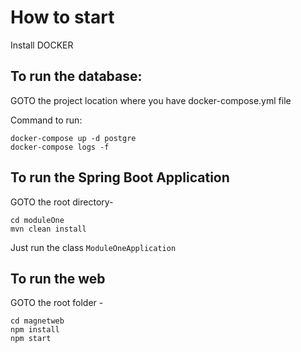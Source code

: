 # How to start

Install DOCKER

## To run the database:

GOTO the project location where you have docker-compose.yml file

Command to run:
```   
docker-compose up -d postgre
docker-compose logs -f   
```   

## To run the Spring Boot Application

GOTO the root directory-
```
cd moduleOne
mvn clean install   
```   

Just run the class ```ModuleOneApplication```

## To run the web

GOTO the root folder - 

```
cd magnetweb
npm install
npm start   
```
